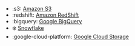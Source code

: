 <!-- To add an entry, first add an SVG logo in overrides/.icons, then add a new line item in the table. Wrap the icon filename in colons to reference it. -->

<div class="grid cards" markdown>

- :s3: [Amazon S3](../integrations/amazon-s3-export.md)
- :redshift: [Amazon RedShift](../integrations/redshift-export.md)
- :bigquery: [Google BigQuery](../integrations/bigquery-export.md)
- :snowflake: [Snowflake](../integrations/snowflake-export.md)
- :google-cloud-platform: [Google Cloud Storage](../integrations/google-cloud-storage-export.md)

</div>